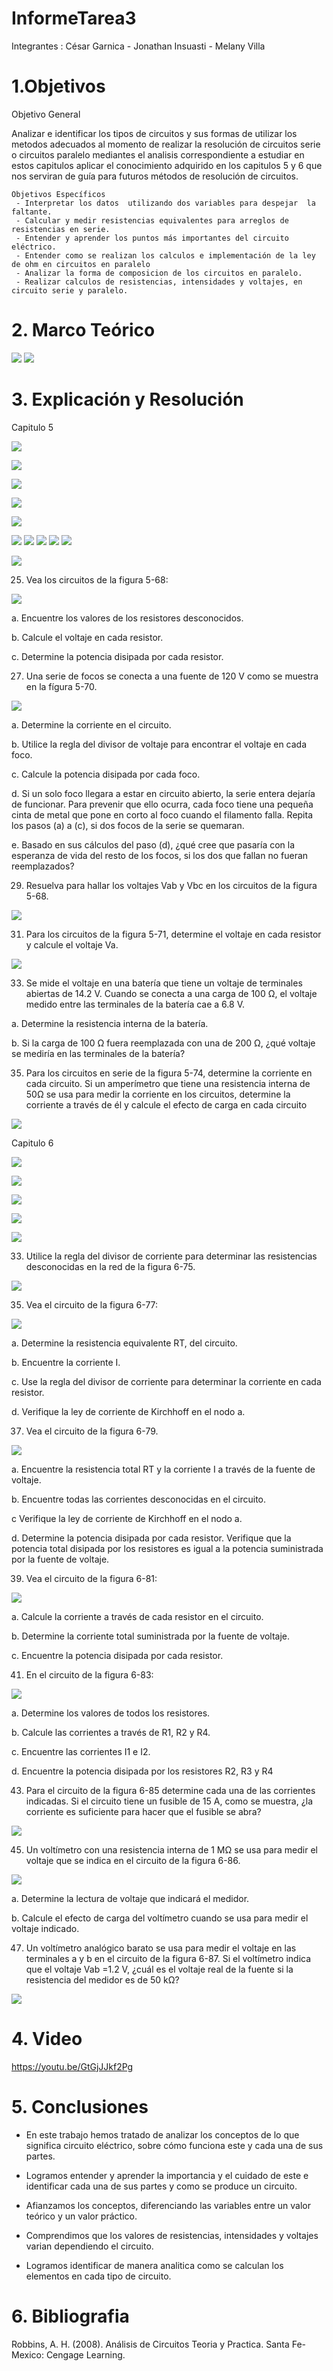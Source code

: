 # InformeTarea3

Integrantes : César Garnica - Jonathan Insuasti - Melany Villa 

# 1.Objetivos


Objetivo General 

  Analizar e identificar los tipos de circuitos y sus formas de utilizar los metodos adecuados al momento de realizar la resolución de circuitos serie o circuitos paralelo mediantes el analisis correspondiente a estudiar en estos capitulos aplicar el conocimiento adquirido en los capitulos 5 y 6 que nos serviran de guía para futuros métodos de resolución de circuitos.

  
    Objetivos Específicos
     - Interpretar los datos  utilizando dos variables para despejar  la faltante.
     - Calcular y medir resistencias equivalentes para arreglos de resistencias en serie.
     - Entender y aprender los puntos más importantes del circuito eléctrico.
     - Entender como se realizan los calculos e implementación de la ley de ohm en circuitos en paralelo
     - Analizar la forma de composicion de los circuitos en paralelo.
     - Realizar calculos de resistencias, intensidades y voltajes, en circuito serie y paralelo.



# 2. Marco Teórico

![](https://github.com/mjvilla1/ImagenesTarea3/blob/main/Circuitos%20en%20paralelos.png)
![](https://github.com/mjvilla1/ImagenesTarea3/blob/main/Circuito%20en%20serie.PNG)

# 3. Explicación y Resolución

Capitulo 5

![](https://github.com/mjvilla1/ImagenesTarea3/blob/main/Ejercicio%201%20Capitulo%205.PNG)

![](https://github.com/mjvilla1/ImagenesTarea3/blob/main/Ejercicio%203%20Capitulo%205.PNG)

![](https://github.com/mjvilla1/ImagenesTarea3/blob/main/Ejercicio%205%20y%207%20Capitulo%205.PNG)

![](https://github.com/mjvilla1/ImagenesTarea3/blob/main/Ejercicio%209%20Capitulo%205.PNG)

![](https://github.com/mjvilla1/ImagenesTarea3/blob/main/Ejercicio%2011%20Capitulo%205.PNG)

![](https://github.com/mjvilla1/ImagenesTarea3/blob/main/Ejercicio%2013.PNG)
![](https://github.com/mjvilla1/ImagenesTarea3/blob/main/Ejercicio%2015.PNG)
![](https://github.com/mjvilla1/ImagenesTarea3/blob/main/Ejercicio17.PNG)
![](https://github.com/mjvilla1/ImagenesTarea3/blob/main/Ejercicio%2020.PNG)
![](https://github.com/mjvilla1/ImagenesTarea3/blob/main/Ejercicio%2022.PNG)

![](https://github.com/mjvilla1/ImagenesTarea3/blob/main/Ejercicio%2024.PNG)

25. Vea los circuitos de la figura 5-68:

![](https://github.com/mjvilla1/ImagenesTarea3/blob/main/figura%205-68.jpeg)

a. Encuentre los valores de los resistores desconocidos.

b. Calcule el voltaje en cada resistor.

c. Determine la potencia disipada por cada resistor.

27. Una serie de focos se conecta a una fuente de 120 V como se muestra en la fígura 5-70.

![](https://github.com/mjvilla1/ImagenesTarea3/blob/main/figura%205-70.jpeg)

a. Determine la corriente en el circuito.

b. Utilice la regla del divisor de voltaje para encontrar el voltaje en cada foco.

c. Calcule la potencia disipada por cada foco.

d. Si un solo foco llegara a estar en circuito abierto, la serie entera dejaría de funcionar. Para prevenir que ello ocurra, cada foco tiene una pequeña cinta
de metal que pone en corto al foco cuando el filamento falla. Repita los pasos (a) a (c), si dos focos de la serie se quemaran.

e. Basado en sus cálculos del paso (d), ¿qué cree que pasaría con la esperanza de vida del resto de los focos, si los dos que fallan no fueran reemplazados?

29. Resuelva para hallar los voltajes Vab y Vbc en los circuitos de la figura 5-68.

![](https://github.com/mjvilla1/ImagenesTarea3/blob/main/figura%205-68.jpeg)

31. Para los circuitos de la figura 5-71, determine el voltaje en cada resistor y calcule el voltaje Va.

![](https://github.com/mjvilla1/ImagenesTarea3/blob/main/figura%205-71.jpeg)

33. Se mide el voltaje en una batería que tiene un voltaje de terminales abiertas de 14.2 V. Cuando se conecta a una carga de 100 Ω, el voltaje medido entre las terminales de la batería cae a 6.8 V.

a. Determine la resistencia interna de la batería.

b. Si la carga de 100 Ω fuera reemplazada con una de 200 Ω, ¿qué voltaje se mediría en las terminales de la batería?

35. Para los circuitos en serie de la figura 5-74, determine la corriente en cada circuito. Si un amperímetro que tiene una resistencia interna de 50Ω se usa para
medir la corriente en los circuitos, determine la corriente a través de él y calcule el efecto de carga en cada circuito

![](https://github.com/mjvilla1/ImagenesTarea3/blob/main/figura%205-74.jpeg)

Capitulo 6

![](https://github.com/mjvilla1/ImagenesTarea3/blob/main/Ejercicio%201%20Capitulo%206.PNG)

![](https://github.com/mjvilla1/ImagenesTarea3/blob/main/Ejercicio%201---%20Capitulo%206.PNG)

![](https://github.com/mjvilla1/ImagenesTarea3/blob/main/Ejercicio%203%20Capitulo%206.PNG)

![](https://github.com/mjvilla1/ImagenesTarea3/blob/main/Ejercicio%205%20Capitulo%206.PNG)

![](https://github.com/mjvilla1/ImagenesTarea3/blob/main/Ejercicio%207%20%20Capitulo%206.PNG)

33. Utilice la regla del divisor de corriente para determinar las resistencias desconocidas en la red de la figura 6-75.

![](https://github.com/mjvilla1/ImagenesTarea3/blob/main/Figura%206-75.jpeg)

35. Vea el circuito de la figura 6-77:

![](https://github.com/mjvilla1/ImagenesTarea3/blob/main/Figura%206-77.jpeg)

a. Determine la resistencia equivalente RT, del circuito. 

b. Encuentre la corriente I.

c. Use la regla del divisor de corriente para determinar la corriente en cada resistor.

d. Verifique la ley de corriente de Kirchhoff en el nodo a.

37. Vea el circuito de la figura 6-79.

![](https://github.com/mjvilla1/ImagenesTarea3/blob/main/Figura%206-79.jpeg)

a. Encuentre la resistencia total RT y la corriente I a través de la fuente de voltaje. 

b. Encuentre todas las corrientes desconocidas en el circuito.

c Verifique la ley de corriente de Kirchhoff en el nodo a.

d. Determine la potencia disipada por cada resistor. Verifique que la potencia total disipada por los resistores es igual a la potencia suministrada por la fuente de voltaje. 

39. Vea el circuito de la figura 6-81:

![](https://github.com/mjvilla1/ImagenesTarea3/blob/main/Figura%206-81.jpeg)

a. Calcule la corriente a través de cada resistor en el circuito.

b. Determine la corriente total suministrada por la fuente de voltaje.

c. Encuentre la potencia disipada por cada resistor.

41. En el circuito de la figura 6-83:

![](https://github.com/mjvilla1/ImagenesTarea3/blob/main/Figura%206-83.jpeg)

a. Determine los valores de todos los resistores.

b. Calcule las corrientes a través de R1, R2 y R4.

c. Encuentre las corrientes I1 e I2.

d. Encuentre la potencia disipada por los resistores R2, R3 y R4

43. Para el circuito de la figura 6-85 determine cada una de las corrientes indicadas. Si el circuito tiene un fusible de 15 A, como se muestra, ¿la corriente es suficiente para hacer que el fusible se abra?

![](https://github.com/mjvilla1/ImagenesTarea3/blob/main/Figura%206-85.jpeg)

45. Un voltímetro con una resistencia interna de 1 MΩ se usa para medir el voltaje que se indica en el circuito de la figura 6-86.

![](https://github.com/mjvilla1/ImagenesTarea3/blob/main/Figura%206-86.jpeg)

a. Determine la lectura de voltaje que indicará el medidor.

b. Calcule el efecto de carga del voltímetro cuando se usa para medir el voltaje indicado. 

47. Un voltímetro analógico barato se usa para medir el voltaje en las terminales a y b en el circuito de la figura 6-87. Si el voltímetro indica que el voltaje Vab
=1.2 V, ¿cuál es el voltaje real de la fuente si la resistencia del medidor es de 50 kΩ?

![](https://github.com/mjvilla1/ImagenesTarea3/blob/main/Figura%206-87.jpeg)

# 4. Video

https://youtu.be/GtGjJJkf2Pg

# 5. Conclusiones

- En  este trabajo  hemos tratado   de   analizar los  conceptos  de   lo   que   significa circuito eléctrico, 
sobre cómo funciona este y cada una de sus partes.

- Logramos entender y aprender la importancia y el cuidado de este e identificar cada una de
sus partes y como se produce un circuito.

- Afianzamos los conceptos, diferenciando las variables entre un valor teórico y un valor práctico.

- Comprendimos que los valores de resistencias, intensidades y voltajes varian dependiendo el circuito.

- Logramos identificar de manera analitica como se calculan los elementos en cada tipo de circuito.
 

# 6. Bibliografia 

Robbins, A. H. (2008). Análisis de Circuitos Teoria y Practica. Santa Fe-Mexico: Cengage Learning.
